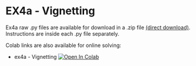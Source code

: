 # EX4a - Vignetting
Ex4a raw .py files are available for download in a .zip file [(direct download)](https://github.com/YoniChechik/AI_is_Math/raw/master/c_04a_curve_fitting/ex4a/ex4a.zip). Instructions are inside each .py file separately.


Colab links are also available for online solving:
- ex4a - Vignetting [![Open In Colab](https://colab.research.google.com/assets/colab-badge.svg)](https://colab.research.google.com/github/YoniChechik/AI_is_Math/blob/master/c_04a_curve_fitting/ex4a/ex4a.ipynb)

